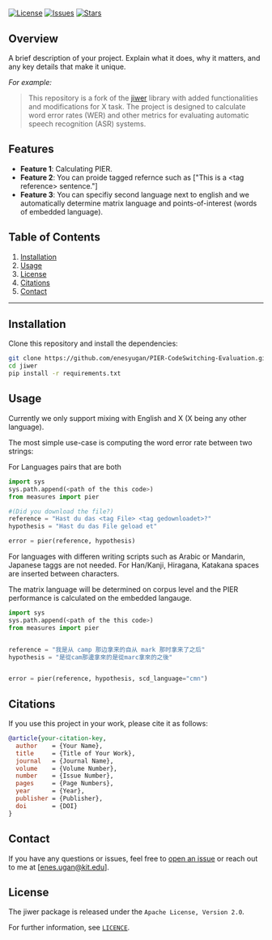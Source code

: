 # <Your Project Name> 

[![License](https://img.shields.io/github/license/enesyugan/PIER-CodeSwitching-Evaluation)](https://github.com/<your-github-username>/<your-repo-name>/blob/master/LICENSE)
[![Issues](https://img.shields.io/github/issues/enesyugan/PIER-CodeSwitching-Evaluation)](https://github.com/<your-github-username>/<your-repo-name>/issues)
[![Stars](https://img.shields.io/github/stars/enesyugan/PIER-CodeSwitching-Evaluation)](https://github.com/<your-github-username>/<your-repo-name>/stargazers)

## Overview

A brief description of your project. Explain what it does, why it matters, and any key details that make it unique.

_For example:_
> This repository is a fork of the [jiwer](https://github.com/jitsi/jiwer) library with added functionalities and modifications for X task. The project is designed to calculate word error rates (WER) and other metrics for evaluating automatic speech recognition (ASR) systems.

## Features

- **Feature 1**: Calculating PIER.
- **Feature 2**: You can proide tagged refernce such as ["This is a \<tag reference\> sentence."]
- **Feature 3**: You can specifiy second language next to english and we automatically determine matrix language and points-of-interest (words of embedded language).

## Table of Contents

1. [Installation](#installation)
2. [Usage](#usage)
3. [License](#license)
4. [Citations](#citations)
4. [Contact](#contact)

---

## Installation

Clone this repository and install the dependencies:

```bash
git clone https://github.com/enesyugan/PIER-CodeSwitching-Evaluation.git
cd jiwer
pip install -r requirements.txt

```

## Usage

Currently we only support mixing with English and X (X being any other language).

The most simple use-case is computing the word error rate between two strings:


For Languages pairs that are both 
```python
import sys
sys.path.append(<path of the this code>)
from measures import pier

#(Did you download the file?)
reference = "Hast du das <tag File> <tag gedownloadet>?"
hypothesis = "Hast du das File geload et"

error = pier(reference, hypothesis)

```

For languages with differen writing scripts such as Arabic or Mandarin, Japanese taggs are not needed.
For Han/Kanji, Hiragana, Katakana spaces are inserted between characters.

The matrix language will be determined on corpus level and the PIER performance is calculated on the embedded langauge.

```python
import sys
sys.path.append(<path of the this code>)
from measures import pier


reference = "我是从 camp 那边拿来的自从 mark 那时拿来了之后"
hypothesis = "是從cam那邊拿來的是從marc拿來的之後"


error = pier(reference, hypothesis, scd_language="cmn")

```
## Citations

If you use this project in your work, please cite it as follows:

```bibtex
@article{your-citation-key,
  author    = {Your Name},
  title     = {Title of Your Work},
  journal   = {Journal Name},
  volume    = {Volume Number},
  number    = {Issue Number},
  pages     = {Page Numbers},
  year      = {Year},
  publisher = {Publisher},
  doi       = {DOI}
}
```

## Contact

If you have any questions or issues, feel free to [open an issue](https://github.com/enesyugan/PIER-CodeSwitching-Evaluation/issues) or reach out to me at [enes.ugan@kit.edu].


## License

The jiwer package is released under the `Apache License, Version 2.0`.

For further information, see [`LICENCE`](./LICENSE).

